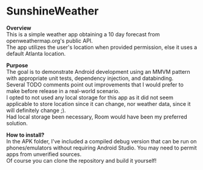 # SunshineWeather

**Overview**  
This is a simple weather app obtaining a 10 day forecast from openweathermap.org's public API.  
The app utilizes the user's location when provided permission, else it uses a default Atlanta location.

**Purpose**  
The goal is to demonstrate Android development using an MMVM pattern with appropriate unit tests, dependency injection, and databinding.  
Several TODO comments point out improvements that I would prefer to make before release in a real-world scenario.  
I opted to not used any local storage for this app as it did not seem applicable to store location since it can change, nor weather data, since it will definitely change ;).  
Had local storage been necessary, Room would have been my preferred solution.

**How to install?**  
In the APK folder, I've included a compiled debug version that can be run on phones/emulators without requiring Android Studio. You may need to permit apps from unverified
sources.  
Of course you can clone the repository and build it yourself!



